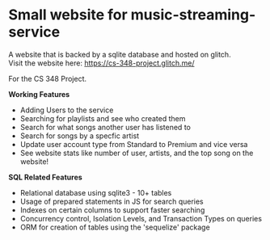 # Small website for music-streaming-service

A website that is backed by a sqlite database and hosted on glitch.  
Visit the website here: https://cs-348-project.glitch.me/

For the CS 348 Project.

**Working Features**
* Adding Users to the service
* Searching for playlists and see who created them
* Search for what songs another user has listened to
* Search for songs by a specfic artist
* Update user account type from Standard to Premium and vice versa
* See website stats like number of user, artists, and the top song on the website!

**SQL Related Features**
* Relational database using sqlite3 - 10+ tables
* Usage of prepared statements in JS for search queries
* Indexes on certain columns to support faster searching
* Concurrency control, Isolation Levels, and Transaction Types on queries
* ORM for creation of tables using the 'sequelize' package
